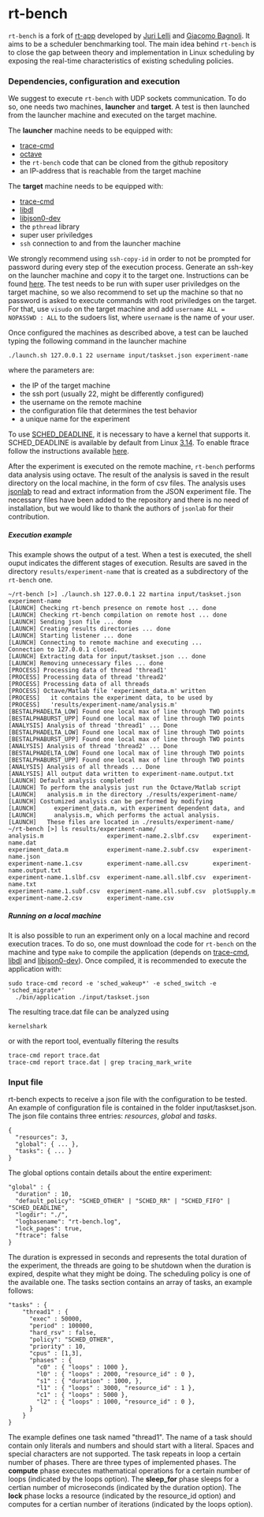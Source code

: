 rt-bench
========

`rt-bench` is a fork of [rt-app](https://github.com/gbagnoli/rt-app) developed by [Juri Lelli](https://github.com/jlelli) and [Giacomo Bagnoli](https://github.com/gbagnoli). It aims to be a scheduler benchmarking tool. The main idea behind `rt-bench` is to close the gap between theory and implementation in Linux scheduling by exposing the real-time characteristics of existing scheduling policies.

### Dependencies, configuration and execution

We suggest to execute `rt-bench` with UDP sockets communication. To do so, one needs two machines, **launcher** and **target**. A test is then launched from the launcher machine and executed on the target machine.

The **launcher** machine needs to be equipped with:
* [trace-cmd](http://lwn.net/Articles/410200/)
* [octave](https://www.gnu.org/software/octave/)
* the `rt-bench` code that can be cloned from the github repository
* an IP-address that is reachable from the target machine

The **target** machine needs to be equipped with:
* [trace-cmd](http://lwn.net/Articles/410200/)
* [libdl](https://github.com/gbagnoli/rt-app/tree/master/libdl)
* [libjson0-dev](https://packages.debian.org/search?keywords=libjson0-dev)
* the `pthread` library
* super user priviledges
* `ssh` connection to and from the launcher machine

We strongly recommend using `ssh-copy-id` in order to not be prompted for password during every step of the execution process. Generate an ssh-key on the launcher machine and copy it to the target one. Instructions can be found [here](http://www.thegeekstuff.com/2008/11/3-steps-to-perform-ssh-login-without-password-using-ssh-keygen-ssh-copy-id/). The test needs to be run with super user priviledges on the target machine, so we also recommend to set up the machine so that no password is asked to execute commands with root priviledges on the target. For that, use `visudo` on the target machine and add `username ALL = NOPASSWD : ALL` to the sudoers list, where `username` is the name of your user.

Once configured the machines as described above, a test can be lauched typing the following command in the launcher machine
```
./launch.sh 127.0.0.1 22 username input/taskset.json experiment-name
```
where the parameters are:
* the IP of the target machine
* the ssh port (usually 22, might be differently configured)
* the username on the remote machine
* the configuration file that determines the test behavior
* a unique name for the experiment

To use [SCHED_DEADLINE](http://en.wikipedia.org/wiki/SCHED_DEADLINE), it is necessary to have a kernel that supports it. SCHED_DEADLINE is available by default from Linux [3.14](http://kernelnewbies.org/Linux_3.14#head-651929cdcf19cc2e2cfc7feb16b78ef963d195fe). To enable ftrace follow the instructions available [here](http://lwn.net/Articles/425583/).

After the experiment is executed on the remote machine, `rt-bench` performs data analysis using octave. The result of the analysis is saved in the result directory on the local machine, in the form of csv files. The analysis uses [jsonlab](http://iso2mesh.sourceforge.net/cgi-bin/index.cgi?jsonlab) to read and extract information from the JSON experiment file. The necessary files have been added to the repository and there is no need of installation, but we would like to thank the authors of `jsonlab` for their contribution.

##### Execution example

This example shows the output of a test. When a test is executed, the shell ouput indicates the different stages of execution. Results are saved in the directory `results/experiment-name` that is created as a subdirectory of the `rt-bench` one.
```
~/rt-bench [>] ./launch.sh 127.0.0.1 22 martina input/taskset.json experiment-name
[LAUNCH] Checking rt-bench presence on remote host ... done
[LAUNCH] Checking rt-bench compilation on remote host ... done
[LAUNCH] Sending json file ... done
[LAUNCH] Creating results directories ... done
[LAUNCH] Starting listener ... done
[LAUNCH] Connecting to remote machine and executing ...
Connection to 127.0.0.1 closed.
[LAUNCH] Extracting data for input/taskset.json ... done
[LAUNCH] Removing unnecessary files ... done
[PROCESS] Processing data of thread 'thread1'
[PROCESS] Processing data of thread 'thread2'
[PROCESS] Processing data of all threads
[PROCESS] Octave/Matlab file 'experiment_data.m' written
[PROCESS]   it contains the experiment data, to be used by
[PROCESS]   'results/experiment-name/analysis.m'
[BESTALPHADELTA_LOW] Found one local max of line through TWO points
[BESTALPHABURST_UPP] Found one local max of line through TWO points
[ANALYSIS] Analysis of thread 'thread1' ... Done
[BESTALPHADELTA_LOW] Found one local max of line through TWO points
[BESTALPHABURST_UPP] Found one local max of line through TWO points
[ANALYSIS] Analysis of thread 'thread2' ... Done
[BESTALPHADELTA_LOW] Found one local max of line through TWO points
[BESTALPHABURST_UPP] Found one local max of line through TWO points
[ANALYSIS] Analysis of all threads ... Done
[ANALYSIS] All output data written to experiment-name.output.txt
[LAUNCH] Default analysis completed!
[LAUNCH] To perform the analysis just run the Octave/Matlab script
[LAUNCH]   analysis.m in the directory ./results/experiment-name/
[LAUNCH] Costumized analysis can be performed by modifying
[LAUNCH]     experiment_data.m, with experiment dependent data, and
[LAUNCH]     analysis.m, which performs the actual analysis.
[LAUNCH]   These files are located in ./results/experiment-name/
~/rt-bench [>] ls results/experiment-name/
analysis.m                  experiment-name.2.slbf.csv    experiment-name.dat
experiment_data.m           experiment-name.2.subf.csv    experiment-name.json
experiment-name.1.csv       experiment-name.all.csv       experiment-name.output.txt
experiment-name.1.slbf.csv  experiment-name.all.slbf.csv  experiment-name.txt
experiment-name.1.subf.csv  experiment-name.all.subf.csv  plotSupply.m
experiment-name.2.csv       experiment-name.csv
```

##### Running on a local machine

It is also possible to run an experiment only on a local machine and record execution traces. To do so, one must download the code for `rt-bench` on the machine and type `make` to compile the application (depends on [trace-cmd](http://lwn.net/Articles/410200/), [libdl](https://github.com/gbagnoli/rt-app/tree/master/libdl) and [libjson0-dev](https://packages.debian.org/search?keywords=libjson0-dev)). Once compiled, it is recommended to execute the application with:
```
sudo trace-cmd record -e 'sched_wakeup*' -e sched_switch -e 'sched_migrate*'
  ./bin/application ./input/taskset.json
```
The resulting trace.dat file can be analyzed using
```
kernelshark
```
or with the report tool, eventually filtering the results
```
trace-cmd report trace.dat
trace-cmd report trace.dat | grep tracing_mark_write
```

### Input file

rt-bench expects to receive a json file with the configuration to be tested. An example of configuration file is contained in the folder input/taskset.json. The json file contains three entries: _resources_, _global_ and _tasks_.

``` 
{
  "resources": 3,
  "global": { ... },
  "tasks": { ... }
}
``` 
The global options contain details about the entire experiment:
``` 
"global" : {
  "duration" : 10,
  "default_policy": "SCHED_OTHER" | "SCHED_RR" | "SCHED_FIFO" | "SCHED_DEADLINE",
  "logdir": "./",
  "logbasename": "rt-bench.log",
  "lock_pages": true,
  "ftrace": false
}
``` 

The duration is expressed in seconds and represents the total duration of the experiment, the threads are going to be shutdown when the duration is expired, despite what they might be doing. The scheduling policy is one of the available one. 
The tasks section contains an array of tasks, an example follows:

``` 
"tasks" : {
    "thread1" : {
      "exec" : 50000,
      "period" : 100000,
      "hard_rsv" : false, 
      "policy": "SCHED_OTHER",
      "priority" : 10,
      "cpus" : [1,3],
      "phases" : {
        "c0" : { "loops" : 1000 },
        "l0" : { "loops" : 2000, "resource_id" : 0 },
        "s1" : { "duration" : 1000, },
        "l1" : { "loops" : 3000, "resource_id" : 1 },
        "c1" : { "loops" : 5000 },
        "l2" : { "loops" : 1000, "resource_id" : 0 },
      }
    }
}
``` 

The example defines one task named "thread1". The name of a task should contain only literals and numbers and should start with a literal. Spaces and special characters are not supported. The task repeats in loop a certain number of phases. There are three types of implemented phases. The **compute** phase executes mathematical operations for a certain number of loops (indicated by the loops option).  The **sleep_for** phase sleeps for a certian number of microseconds (indicated by the duration option). The **lock** phase locks a resource (indicated by the resource_id option) and computes for a certian number of iterations (indicated by the loops option).


